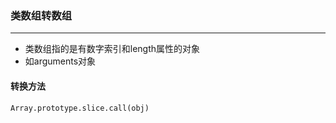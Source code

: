 ### 类数组转数组
---

- 类数组指的是有数字索引和length属性的对象
- 如arguments对象

#### 转换方法

` Array.prototype.slice.call(obj) `